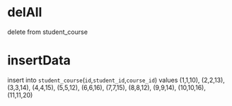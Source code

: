 delAll
====
delete from student_course

insertData
====
insert  into `student_course`(`id`,`student_id`,`course_id`) values
(1,1,10),
(2,2,13),
(3,3,14),
(4,4,15),
(5,5,12),
(6,6,16),
(7,7,15),
(8,8,12),
(9,9,14),
(10,10,16),
(11,11,20)

